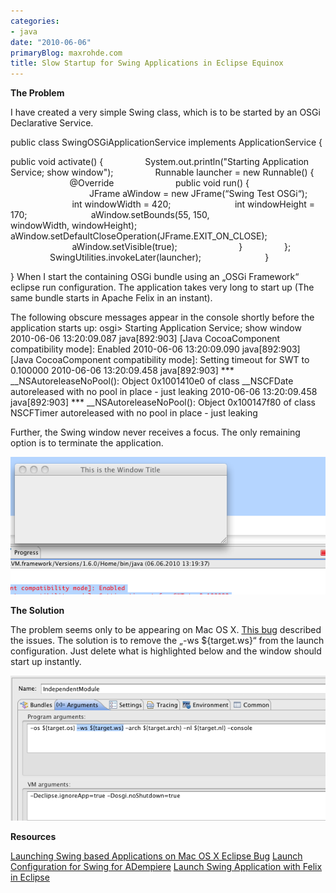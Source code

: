 ```yaml
---
categories:
- java
date: "2010-06-06"
primaryBlog: maxrohde.com
title: Slow Startup for Swing Applications in Eclipse Equinox
---
```


**The Problem**

I have created a very simple Swing class, which is to be started by an OSGi Declarative Service.

public class SwingOSGiApplicationService implements ApplicationService {

public void activate() {                 System.out.println("Starting Application Service; show window");                 Runnable launcher = new Runnable() {                         @Override                         public void run() {                                 JFrame aWindow = new JFrame(“Swing Test OSGi“);                          int windowWidth = 420;                          int windowHeight = 170;                          aWindow.setBounds(55, 150,                          windowWidth, windowHeight);                          aWindow.setDefaultCloseOperation(JFrame.EXIT_ON_CLOSE);                          aWindow.setVisible(true);                         }                 };                 SwingUtilities.invokeLater(launcher);                          }

} When I start the containing OSGi bundle using an „OSGi Framework“ eclipse run configuration. The application takes very long to start up (The same bundle starts in Apache Felix in an instant).

The following obscure messages appear in the console shortly before the application starts up: osgi> Starting Application Service; show window 2010-06-06 13:20:09.087 java\[892:903\] \[Java CocoaComponent compatibility mode\]: Enabled 2010-06-06 13:20:09.090 java\[892:903\] \[Java CocoaComponent compatibility mode\]: Setting timeout for SWT to 0.100000 2010-06-06 13:20:09.458 java\[892:903\] \*\*\* \_\_NSAutoreleaseNoPool(): Object 0x1001410e0 of class \_\_NSCFDate autoreleased with no pool in place - just leaking 2010-06-06 13:20:09.458 java\[892:903\] \*\*\* \_\_NSAutoreleaseNoPool(): Object 0x100147f80 of class NSCFTimer autoreleased with no pool in place - just leaking

Further, the Swing window never receives a focus. The only remaining option is to terminate the application.

![bildschirmfoto2010-06-06um13-24-13.png](images/bildschirmfoto2010-06-06um13-24-13.png)

**The Solution**

The problem seems only to be appearing on Mac OS X. [This bug](https://bugs.eclipse.org/bugs/show_bug.cgi?id=212617) described the issues. The solution is to remove the „-ws ${target.ws}“ from the launch configuration. Just delete what is highlighted below and the window should start up instantly.

![bildschirmfoto2010-06-06um13-26-07.png](images/bildschirmfoto2010-06-06um13-26-07.png)

**Resources**

[Launching Swing based Applications on Mac OS X Eclipse Bug](https://bugs.eclipse.org/bugs/show_bug.cgi?id=212617) [Launch Configuration for Swing for ADempiere](http://www.adempiere.com/index.php/Equinox_Integration_2_-_Swing_Client_Run_Configuration) [Launch Swing Application with Felix in Eclipse](http://www.mail-archive.com/users@felix.apache.org/msg04527.html)